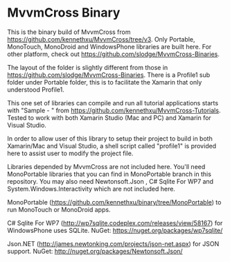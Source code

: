 MvvmCross Binary
================
This is the binary build of MvvmCross from https://github.com/kennethxu/MvvmCross/tree/v3. 
Only Portable, MonoTouch, MonoDroid and WindowsPhone libraries are built here. For other platform,
check out https://github.com/slodge/MvvmCross-Binaries.

The layout of the folder is slightly different from those in https://github.com/slodge/MvvmCross-Binaries.
There is a Profile1 sub folder under Portable folder, this is to facilitate the Xamarin that only understood Profile1.

This one set of libraries can compile and run all tutorial applications starts with "Sample - " 
from https://github.com/kennethxu/MvvmCross-Tutorials. Tested to work with both Xamarin Studio 
(Mac and PC) and Xamarin for Visual Studio.

In order to allow user of this library to setup their project to build in both Xamarin/Mac and Visual Studio,
a shell script called "profile1" is provided here to assist user to modify the project file. 

Libraries depended by MvvmCross are not included here. You'll need MonoPortable 
libraries that you can find in MonoPortable branch in this repository. You may also need Newtonsoft.Json
, C# Sqlite For WP7 and System.Windows.Interactivity which are not included here.

MonoPortable (https://github.com/kennethxu/binary/tree/MonoPortable) to run MonoTouch or MonoDroid apps.

C# Sqlite For WP7 (http://wp7sqlite.codeplex.com/releases/view/58167) for WindowsPhone uses SQLite. NuGet: https://nuget.org/packages/wp7sqlite/

Json.NET (http://james.newtonking.com/projects/json-net.aspx) for JSON support. NuGet: http://nuget.org/packages/Newtonsoft.Json/